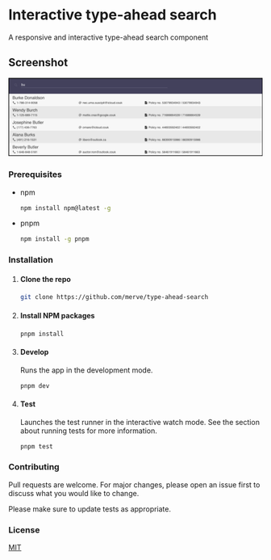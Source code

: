 # Interactive type-ahead search

A responsive and interactive type-ahead search component

## Screenshot

![screenshot](./specs/ss.png)

### Prerequisites

- npm

  ```sh
  npm install npm@latest -g
  ```

- pnpm

  ```sh
  npm install -g pnpm
  ```

### Installation

1. #### Clone the repo

   ```sh
   git clone https://github.com/merve/type-ahead-search
   ```

2. #### Install NPM packages

   ```sh
   pnpm install
   ```

3. #### Develop

   Runs the app in the development mode.

   ```js
   pnpm dev
   ```

4. #### Test

   Launches the test runner in the interactive watch mode.
   See the section about running tests for more information.

   ```js
   pnpm test
   ```

### Contributing

Pull requests are welcome. For major changes, please open an issue first to discuss what you would like to change.

Please make sure to update tests as appropriate.

### License

[MIT](https://choosealicense.com/licenses/mit/)
